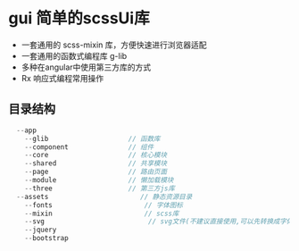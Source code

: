 # gui 简单的scssUi库
  * 一套通用的 scss-mixin 库，方便快速进行浏览器适配
  * 一套通用的函数式编程库  g-lib
  * 多种在angular中使用第三方库的方式
  * Rx 响应式编程常用操作
  
## 目录结构

```js
  --app
    --glib                    // 函数库
    --component               // 组件
    --core                    // 核心模块
    --shared                  // 共享模块
    --page                    // 路由页面
    --module                  // 懒加载模块
    --three                   // 第三方js库
  --assets                       // 静态资源目录
    --fonts                       // 字体图标
    --mixin                       // scss库
    --svg                          // svg文件(不建议直接使用,可以先转换成字体图标)
    --jquery
    --bootstrap
```
    
